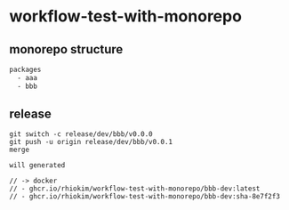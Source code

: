 # workflow-test-with-monorepo

## monorepo structure

```sh
packages
  - aaa
  - bbb
```

## release

```
git switch -c release/dev/bbb/v0.0.0
git push -u origin release/dev/bbb/v0.0.1
merge

will generated

// -> docker
// - ghcr.io/rhiokim/workflow-test-with-monorepo/bbb-dev:latest
// - ghcr.io/rhiokim/workflow-test-with-monorepo/bbb-dev:sha-8e7f2f3
```
